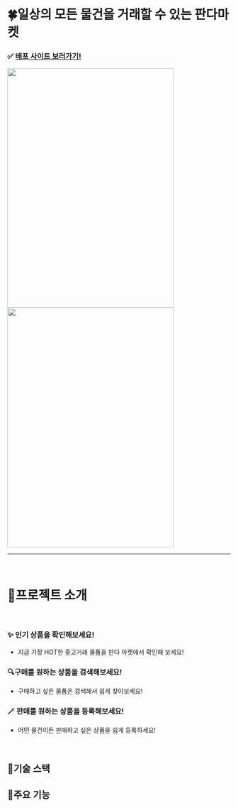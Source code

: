 # 🍀일상의 모든 물건을 거래할 수 있는 판다마켓
### ✅ [배포 사이트 보러가기!](https://hy-pandamarket-1.netlify.app/)

          

 <img src="https://github.com/hyeyoonS/QA-sprint-mission/assets/144667455/42ec4f3b-194e-4a84-b39f-71071851b9c5" width="375" height="540">  <img src="https://github.com/hyeyoonS/QA-sprint-mission/assets/144667455/ef9618ba-5f05-4ad6-bdc9-aefe2cd04505" width="375" height="540">


---

<br/>

# 💖프로젝트 소개

<br/>

### ✨ 인기 상품을 확인해보세요!
- 지금 가장 HOT한 중고거래 물품을 판다 마켓에서 확인해 보세요!
### 🔍구매를 원하는 상품을 검색해보세요!
- 구매하고 싶은 물품은 검색해서 쉽게 찾아보세요!
### 🪄 판매를 원하는 상품을 등록해보세요!
- 어떤 물건이든 판매하고 싶은 상품을 쉽게 등록하세요!



<br>

## 🧐기술 스택

## 💖주요 기능
